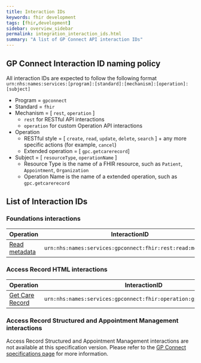 ```yaml
---
title: Interaction IDs
keywords: fhir development
tags: [fhir,development]
sidebar: overview_sidebar
permalink: integration_interaction_ids.html
summary: "A list of GP Connect API interaction IDs"
---
```


## GP Connect Interaction ID naming policy ##

All interaction IDs are expected to follow the following format `urn:nhs:names:services:[program]:[standard]:[mechanism]:[operation]:[subject]`

- Program = `gpconnect`
- Standard = `fhir`
- Mechanism = [ `rest`, `operation` ]
	- `rest` for RESTful API interactions
	- `operation` for custom Operation API interactions
- Operation
	- RESTful style = [ `create`, `read`, `update`, `delete`, `search` ] + any more specific actions (for example, `cancel`)
	- Extended operation = [ `gpc.getcarerecord`]
- Subject = [ `resourceType`, `operationName` ]
	- Resource Type is the name of a FHIR resource, such as `Patient`, `Appointment`, `Organization`
	- Operation Name is the name of a extended operation, such as `gpc.getcarerecord`

## List of Interaction IDs ##

### Foundations interactions ###

| Operation                 | InteractionID             | 
|---------------------------|---------------------------| 
| [Read metadata](foundations_use_case_get_the_fhir_conformance_profile.html) | `urn:nhs:names:services:gpconnect:fhir:rest:read:metadata` |


### Access Record HTML interactions ###

| Operation                 | InteractionID             | 
|---------------------------|---------------------------| 
| [Get Care Record](accessrecord_use_case_retrieve_a_care_record_section.html) | `urn:nhs:names:services:gpconnect:fhir:operation:gpc.getcarerecord` |


### Access Record Structured and Appointment Management interactions ###

Access Record Structured and Appointment Management interactions are not available at this specification version. Please refer to the [GP Connect specifications page](https://developer.nhs.uk/gp-connect-specification-versions/) for more information.
